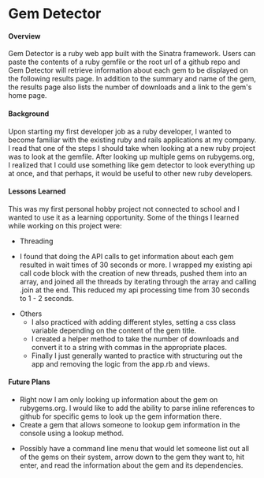 # Gem Detector

#### Overview

Gem Detector is a ruby web app built with the Sinatra framework. Users can paste the contents of a ruby 
gemfile or the root url of a github repo and Gem Detector will retrieve information about each gem to be
displayed on the following results page. In addition to the summary and name of the gem, the results page
also lists the number of downloads and a link to the gem's home page. 

#### Background

Upon starting my first developer job as a ruby developer, I wanted to become familiar with the existing 
ruby and rails applications at my company. I read that one of the steps I should take when looking at a new
ruby project was to look at the gemfile. After looking up multiple gems on rubygems.org, I realized that I
could use something like gem detector to look everything up at once, and that perhaps, it would be useful 
to other new ruby developers. 

#### Lessons Learned

This was my first personal hobby project not connected to school and I wanted to use it as a learning opportunity.
Some of the things I learned while working on this project were:
* Threading 
 - I found that doing the API calls to get information about each gem resulted in wait times of 30 seconds or more.
 I wrapped my existing api call code block with the creation of new threads, pushed them into an array, and joined
 all the threads by iterating through the array and calling .join at the end. This reduced my api processing time from 
 30 seconds to 1 - 2 seconds. 
* Others
  - I also practiced with adding different styles, setting a css class variable depending on the content of the gem title. 
  - I created a helper method to take the number of downloads and convert it to a string with commas in the appropriate
  places.
  - Finally I just generally wanted to practice with structuring out the app and removing the logic from the app.rb 
  and views. 

#### Future Plans
* Right now I am only looking up information about the gem on rubygems.org. I would like to add the ability to parse inline
references to github for specific gems to look up the gem information there. 
* Create a gem that allows someone to lookup gem information in the console using a lookup method. 
 - Possibly have a command line menu that would let someone list out all of the gems on their system, arrow down to the gem
 they want to, hit enter, and read the information about the gem and its dependencies. 
